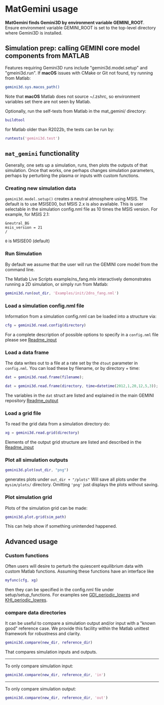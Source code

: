 # MatGemini usage

**MatGemini finds Gemini3D by environment variable GEMINI_ROOT**.
Ensure environment variable GEMINI_ROOT is set to the top-level directory where Gemini3D is installed.

## Simulation prep:  calling GEMINI core model components from MATLAB

Features requiring Gemini3D runs include "gemini3d.model.setup" and "gmeini3d.run".
If **macOS** issues with CMake or Git not found, try running from Matlab:

```sh
gemini3d.sys.macos_path()
```

Note that **macOS** Matlab does not source ~/.zshrc, so environment variables set there are not seen by Matlab.

Optionally, run the self-tests from Matlab in the mat_gemini/ directory:

```matlab
buildtool
```

for Matlab older than R2022b, the tests can be run by:

```matlab
runtests('gemini3d.test')
```

## `mat_gemini` functionality

Generally, one sets up a simulation, runs, then plots the outputs of that simulation.
Once that works, one perhaps changes simulation parameters, perhaps by perturbing the plasma or inputs with custom functions.

### Creating new simulation data

`gemini3d.model.setup()` creates a neutral atmosphere using MSIS.
The default is to use MSISE00, but MSIS 2.x is also available.
This is user selectable in the simulation config.nml file as 10 times the MSIS version.
For example, for MSIS 2.1:

```
&neutral_BG
msis_version = 21
/
```

`0` is MSISE00 (default)

### Run Simulation

By default we assume that the user will run the GEMINI core model from the command line.

The Matlab Live Scripts example/ns_fang.mlx interactively demonstrates running a 2D simulation, or simply run from Matlab:

```matlab
gemini3d.run(out_dir, 'Examples/init/2dns_fang.nml')
```

### Load a simulation config.nml file

Information from a simulation config.nml can be loaded into a structure via:

```matlab
cfg = gemini3d.read.config(directory)
```

For a complete description of possible options to specify in a `config.nml` file please see
[Readme_input](https://github.com/gemini3d/gemini3d/blob/main/docs/Readme_input.md)

### Load a data frame

The data writes out to a file at a rate set by the `dtout` parameter in `config.nml`.
You can load these by filename, or by directory + time:

```matlab
dat = gemini3d.read.frame(filename);
```

```matlab
dat = gemini3d.read.frame(directory, time=datetime(2012,1,20,12,5,3));
```

The variables in the `dat` struct are listed and explained in the main GEMINI repository
[Readme_output](https://github.com/gemini3d/gemini3d/blob/main/docs/Readme_output.md)

### Load a grid file

To read the grid data from a simulation directory do:

```matlab
xg = gemini3d.read.grid(directory)
```

Elements of the output grid structure are listed and described in the
[Readme_input](https://github.com/gemini3d/gemini3d/blob/main/docs/Readme_input.md)

### Plot all simulation outputs

```matlab
gemini3d.plot(out_dir, "png")
```

generates plots under `out_dir + "/plots"`
Will save all plots under the `mysim/plots/` directory. Omitting `'png'` just displays the plots without saving.

### Plot simulation grid

Plots of the simulation grid can be made:

```matlab
gemini3d.plot.grid(sim_path)
```

This can help show if something unintended happened.

## Advanced usage

### Custom functions

Often users will desire to perturb the quiescent equilibrium data with custom Matlab functions.
Assuming these functions have an interface like

```matlab
myfunc(cfg, xg)
```

then they can be specified in the config.nml file under setup/setup_functions.
For examples see
[GDI_periodic_lowres](https://github.com/gemini3d/gemini-examples/tree/main/init/GDI_periodic_lowres) and
[KHI_periodic_lowres](https://github.com/gemini3d/gemini-examples/tree/main/init/KHI_periodic_lowres).

### compare data directories

It can be useful to compare a simulation output and/or input with a "known good" reference case.
We provide this facility within the Matlab unittest framework for robustness and clarity.

```matlab
gemini3d.compare(new_dir, reference_dir)
```

That compares simulation inputs and outputs.

---

To only compare simulation input:

```matlab
gemini3d.compare(new_dir, reference_dir, 'in')
```

---

To only compare simulation output:

```matlab
gemini3d.compare(new_dir, reference_dir, 'out')
```

